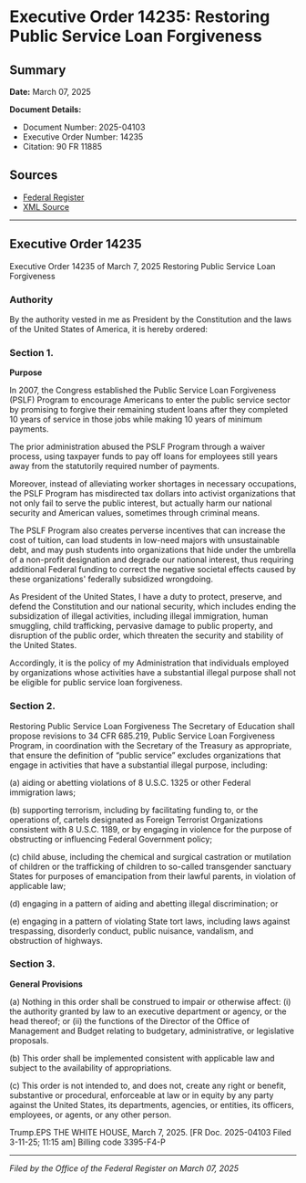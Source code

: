 # Executive Order 14235: Restoring Public Service Loan Forgiveness

## Summary

**Date:** March 07, 2025

**Document Details:**
- Document Number: 2025-04103
- Executive Order Number: 14235
- Citation: 90 FR 11885

## Sources
- [Federal Register](https://www.federalregister.gov/documents/2025/03/12/2025-04103/restoring-public-service-loan-forgiveness)
- [XML Source](https://www.federalregister.gov/documents/full_text/xml/2025/03/12/2025-04103.xml)

---

## Executive Order 14235

Executive Order 14235 of March 7, 2025
Restoring Public Service Loan Forgiveness
### Authority

By the authority vested in me as President by the Constitution and the laws of the United States of America, it is hereby ordered:
### Section 1.

**Purpose**

In 2007, the Congress established the Public Service Loan Forgiveness (PSLF) Program to encourage Americans to enter the public service sector by promising to forgive their remaining student loans after they completed 10 years of service in those jobs while making 10 years of minimum payments.

The prior administration abused the PSLF Program through a waiver process, using taxpayer funds to pay off loans for employees still years away from the statutorily required number of payments.

Moreover, instead of alleviating worker shortages in necessary occupations, the PSLF Program has misdirected tax dollars into activist organizations that not only fail to serve the public interest, but actually harm our national security and American values, sometimes through criminal means.

The PSLF Program also creates perverse incentives that can increase the cost of tuition, can load students in low-need majors with unsustainable debt, and may push students into organizations that hide under the umbrella of a non-profit designation and degrade our national interest, thus requiring additional Federal funding to correct the negative societal effects caused by these organizations' federally subsidized wrongdoing.

As President of the United States, I have a duty to protect, preserve, and defend the Constitution and our national security, which includes ending the subsidization of illegal activities, including illegal immigration, human smuggling, child trafficking, pervasive damage to public property, and disruption of the public order, which threaten the security and stability of the United States.

Accordingly, it is the policy of my Administration that individuals employed by organizations whose activities have a substantial illegal purpose shall not be eligible for public service loan forgiveness.
### Section 2.

Restoring Public Service Loan Forgiveness
The Secretary of Education shall propose revisions to 34 CFR 685.219, Public Service Loan Forgiveness Program, in coordination with the Secretary of the Treasury as appropriate, that ensure the definition of “public service” excludes organizations that engage in activities that have a substantial illegal purpose, including:

(a) aiding or abetting violations of 8 U.S.C. 1325 or other Federal immigration laws;

(b) supporting terrorism, including by facilitating funding to, or the operations of, cartels designated as Foreign Terrorist Organizations consistent with 8 U.S.C. 1189, or by engaging in violence for the purpose of obstructing or influencing Federal Government policy;

(c) child abuse, including the chemical and surgical castration or mutilation of children or the trafficking of children to so-called transgender sanctuary States for purposes of emancipation from their lawful parents, in violation of applicable law;

(d) engaging in a pattern of aiding and abetting illegal discrimination; or

(e) engaging in a pattern of violating State tort laws, including laws against trespassing, disorderly conduct, public nuisance, vandalism, and obstruction of highways.
### Section 3.

**General Provisions**

(a) Nothing in this order shall be construed to impair or otherwise affect:
    (i) the authority granted by law to an executive department or agency, or the head thereof; or
    (ii) the functions of the Director of the Office of Management and Budget relating to budgetary, administrative, or legislative proposals.

(b) This order shall be implemented consistent with applicable law and subject to the availability of appropriations.

(c) This order is not intended to, and does not, create any right or benefit, substantive or procedural, enforceable at law or in equity by any party against the United States, its departments, agencies, or entities, its officers, employees, or agents, or any other person.

Trump.EPS
THE WHITE HOUSE,
March 7, 2025.
[FR Doc. 2025-04103
Filed 3-11-25; 11:15 am]
Billing code 3395-F4-P

---

*Filed by the Office of the Federal Register on March 07, 2025*
